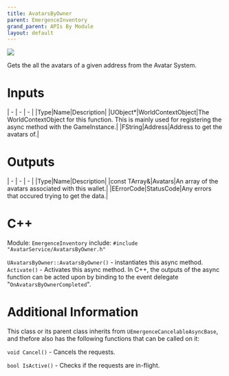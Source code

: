 ```yaml
---
title: AvatarsByOwner
parent: EmergenceInventory
grand_parent: APIs By Module
layout: default
---
```


![](AvatarsByOwner.png)

Gets the all the avatars of a given address from the Avatar System.

# Inputs

| - | - | - |
|Type|Name|Description|
|UObject\*|WorldContextObject|The WorldContextObject for this function. This is mainly used for registering the async method with the GameInstance.|
|FString|Address|Address to get the avatars of.|

# Outputs

| - | - | - |
|Type|Name|Description|
|const TArray<FEmergenceAvatarResult>&|Avatars|An array of the avatars associated with this wallet.|
|EErrorCode|StatusCode|Any errors that occured trying to get the data.|

# C++
Module: `EmergenceInventory`
include: `#include "AvatarService/AvatarsByOwner.h"`

`UAvatarsByOwner::AvatarsByOwner()` - instantiates this async method.
`Activate()` - Activates this async method.
In C++, the outputs of the async function can be acted upon by binding to the event delegate "`OnAvatarsByOwnerCompleted`".

# Additional Information

This class or its parent class inherits from `UEmergenceCancelableAsyncBase`, and thefore also has the following functions that can be called on it:

`void Cancel()` - Cancels the requests.

`bool IsActive()` - Checks if the requests are in-flight.